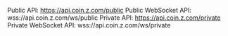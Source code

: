 Public API: https://api.coin.z.com/public
Public WebSocket API: wss://api.coin.z.com/ws/public
Private API: https://api.coin.z.com/private
Private WebSocket API: wss://api.coin.z.com/ws/private